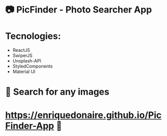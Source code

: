 #  📷 PicFinder - Photo Searcher App

# Tecnologies: 

- ReactJS <br/>
- SwiperJS <br/>
- Unsplash-API <br/>
- StyledComponents <br/>
- Material UI <br/>

# 🔎 Search for any images

# https://enriquedonaire.github.io/PicFinder-App   🔎 

